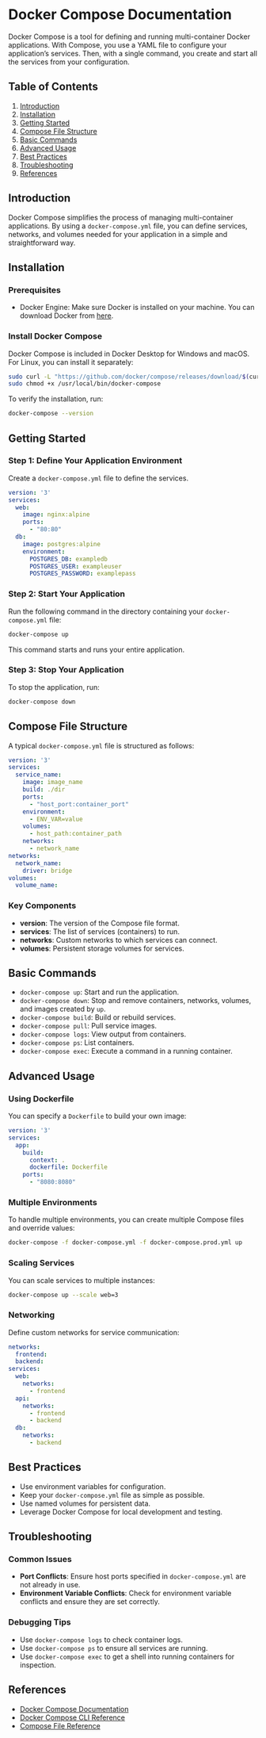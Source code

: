 # Docker Compose Documentation

Docker Compose is a tool for defining and running multi-container Docker applications. With Compose, you use a YAML file to configure your application’s services. Then, with a single command, you create and start all the services from your configuration.

## Table of Contents

1. [Introduction](#introduction)
2. [Installation](#installation)
3. [Getting Started](#getting-started)
4. [Compose File Structure](#compose-file-structure)
5. [Basic Commands](#basic-commands)
6. [Advanced Usage](#advanced-usage)
7. [Best Practices](#best-practices)
8. [Troubleshooting](#troubleshooting)
9. [References](#references)

## Introduction

Docker Compose simplifies the process of managing multi-container applications. By using a `docker-compose.yml` file, you can define services, networks, and volumes needed for your application in a simple and straightforward way.

## Installation

### Prerequisites

- Docker Engine: Make sure Docker is installed on your machine. You can download Docker from [here](https://docs.docker.com/get-docker/).

### Install Docker Compose

Docker Compose is included in Docker Desktop for Windows and macOS. For Linux, you can install it separately:

```sh
sudo curl -L "https://github.com/docker/compose/releases/download/$(curl -s https://api.github.com/repos/docker/compose/releases/latest | grep -Po '\"tag_name\": \"v\K[^\"]*')" -o /usr/local/bin/docker-compose
sudo chmod +x /usr/local/bin/docker-compose
```

To verify the installation, run:

```sh
docker-compose --version
```

## Getting Started

### Step 1: Define Your Application Environment

Create a `docker-compose.yml` file to define the services.

```yaml
version: '3'
services:
  web:
    image: nginx:alpine
    ports:
      - "80:80"
  db:
    image: postgres:alpine
    environment:
      POSTGRES_DB: exampledb
      POSTGRES_USER: exampleuser
      POSTGRES_PASSWORD: examplepass
```

### Step 2: Start Your Application

Run the following command in the directory containing your `docker-compose.yml` file:

```sh
docker-compose up
```

This command starts and runs your entire application.

### Step 3: Stop Your Application

To stop the application, run:

```sh
docker-compose down
```

## Compose File Structure

A typical `docker-compose.yml` file is structured as follows:

```yaml
version: '3'
services:
  service_name:
    image: image_name
    build: ./dir
    ports:
      - "host_port:container_port"
    environment:
      - ENV_VAR=value
    volumes:
      - host_path:container_path
    networks:
      - network_name
networks:
  network_name:
    driver: bridge
volumes:
  volume_name:
```

### Key Components

- **version**: The version of the Compose file format.
- **services**: The list of services (containers) to run.
- **networks**: Custom networks to which services can connect.
- **volumes**: Persistent storage volumes for services.

## Basic Commands

- `docker-compose up`: Start and run the application.
- `docker-compose down`: Stop and remove containers, networks, volumes, and images created by `up`.
- `docker-compose build`: Build or rebuild services.
- `docker-compose pull`: Pull service images.
- `docker-compose logs`: View output from containers.
- `docker-compose ps`: List containers.
- `docker-compose exec`: Execute a command in a running container.

## Advanced Usage

### Using Dockerfile

You can specify a `Dockerfile` to build your own image:

```yaml
version: '3'
services:
  app:
    build:
      context: .
      dockerfile: Dockerfile
    ports:
      - "8080:8080"
```

### Multiple Environments

To handle multiple environments, you can create multiple Compose files and override values:

```sh
docker-compose -f docker-compose.yml -f docker-compose.prod.yml up
```

### Scaling Services

You can scale services to multiple instances:

```sh
docker-compose up --scale web=3
```

### Networking

Define custom networks for service communication:

```yaml
networks:
  frontend:
  backend:
services:
  web:
    networks:
      - frontend
  api:
    networks:
      - frontend
      - backend
  db:
    networks:
      - backend
```

## Best Practices

- Use environment variables for configuration.
- Keep your `docker-compose.yml` file as simple as possible.
- Use named volumes for persistent data.
- Leverage Docker Compose for local development and testing.

## Troubleshooting

### Common Issues

- **Port Conflicts**: Ensure host ports specified in `docker-compose.yml` are not already in use.
- **Environment Variable Conflicts**: Check for environment variable conflicts and ensure they are set correctly.

### Debugging Tips

- Use `docker-compose logs` to check container logs.
- Use `docker-compose ps` to ensure all services are running.
- Use `docker-compose exec` to get a shell into running containers for inspection.

## References

- [Docker Compose Documentation](https://docs.docker.com/compose/)
- [Docker Compose CLI Reference](https://docs.docker.com/compose/reference/overview/)
- [Compose File Reference](https://docs.docker.com/compose/compose-file/)
